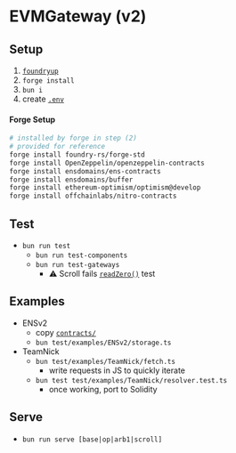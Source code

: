 # EVMGateway (v2)

## Setup

1. [`foundryup`](https://book.getfoundry.sh/getting-started/installation)
1. `forge install`
1. `bun i`
1. create [`.env`](./.env.example)

#### Forge Setup
```sh
# installed by forge in step (2)
# provided for reference
forge install foundry-rs/forge-std
forge install OpenZeppelin/openzeppelin-contracts
forge install ensdomains/ens-contracts
forge install ensdomains/buffer
forge install ethereum-optimism/optimism@develop
forge install offchainlabs/nitro-contracts
```

## Test

* `bun run test`
	* `bun run test-components`
	* `bun run test-gateways`
		* ⚠️ Scroll fails [`readZero()`](./test/gateway/tests.ts#L26) test

## Examples

* ENSv2
	* copy [`contracts/`](https://github.com/unruggable-labs/ENS-V2/tree/main/contracts)
	* `bun test/examples/ENSv2/storage.ts`
* TeamNick
	* `bun test/examples/TeamNick/fetch.ts`
		* write requests in JS to quickly iterate
	* `bun test test/examples/TeamNick/resolver.test.ts`
		* once working, port to Solidity

## Serve

* `bun run serve [base|op|arb1|scroll]`
